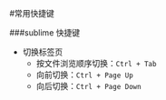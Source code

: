 #常用快捷键

###sublime 快捷键
- 切换标签页
	+ 按文件浏览顺序切换：`Ctrl + Tab`
	+ 向前切换：`Ctrl + Page Up`
	+ 向后切换：`Ctrl + Page Down`
